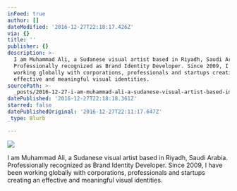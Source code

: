 ```yaml
---
inFeed: true
author: []
dateModified: '2016-12-27T22:18:17.426Z'
via: {}
title: ''
publisher: {}
description: >-
  ​I am Muhammad Ali, a Sudanese visual artist based in Riyadh, Saudi Arabia.
  Professionally recognized as Brand Identity Developer. Since 2009, I have been
  working globally with corporations, professionals and startups creating an
  effective and meaningful visual identities.
sourcePath: >-
  _posts/2016-12-27-i-am-muhammad-ali-a-sudanese-visual-artist-based-in-riyadh.md
datePublished: '2016-12-27T22:18:18.361Z'
starred: false
datePublishedOriginal: '2016-12-27T22:11:17.647Z'
_type: Blurb

---
```

![](https://the-grid-user-content.s3-us-west-2.amazonaws.com/4adedf93-6dee-4661-8f5e-fe27e779b7ae.jpg)

​I am Muhammad Ali, a Sudanese visual artist based in Riyadh, Saudi Arabia. Professionally recognized as Brand Identity Developer. Since 2009, I have been working globally with corporations, professionals and startups creating an effective and meaningful visual identities.